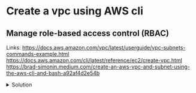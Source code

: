 # Create a vpc using AWS cli

## Manage role-based access control (RBAC)

Links: https://docs.aws.amazon.com/vpc/latest/userguide/vpc-subnets-commands-example.html
https://docs.aws.amazon.com/cli/latest/reference/ec2/create-vpc.html
https://brad-simonin.medium.com/create-an-aws-vpc-and-subnet-using-the-aws-cli-and-bash-a92af4d2e54b

<details><summary>Solution</summary>
<p>

vpc_id=$(aws ec2 create-vpc --cidr-block 10.0.0.0/16 --query Vpc.VpcId --tag-specifications 'ResourceType=vpc,Tags=[{Key=name,Value=my-vpc}] --output text)
